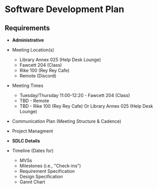 # Software Development Plan

## Requirements
* **Administrative**
 * Meeting Location(s)
   * Library Annex 025 (Help Desk Lounge)
   * Fawcett 204 (Class)
   * Rike 100 (Rey Rey Cafe)
   * Remote (Discord)
 * Meeting Times
   * Tuesday/Thursday 11:00-12:20 - Fawcett 204 (Class)
   * TBD - Remote
   * TBD - Rike 100 (Rey Rey Cafe) Or Library Annex 025 (Help Desk Lounge)
  * Communication Plan (Meeting Structure & Cadence)
  * Project Managment
    
* **SDLC Details**
* Timeline (Dates for)
  * MVSs
  * Milestones (i.e., "Check-ins")
  * Requirement Specification
  * Design Specification
  * Gannt Chart
